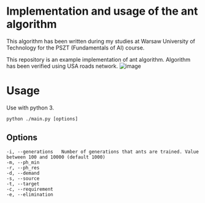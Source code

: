 # Implementation and usage of the ant algorithm
This algorithm has been written during my studies at Warsaw University of Technology for the PSZT (Fundamentals of AI) course.

This repository is an example implementation of ant algorithm. Algorithm has been verified using USA roads network.
![image](https://github.com/kemot1709/PSZT_2/assets/37084908/548a16a7-cda4-4321-bb1c-54205e23ff8d)

# Usage
Use with python 3.

```
python ./main.py [options]
```

## Options
```
-i, --generations   Number of generations that ants are trained. Value between 100 and 10000 (default 1000)
-m, --ph_min        
-r, --ph_res        
-d, --demand        
-s, --source        
-t, --target        
-c, --requirement   
-e, --elimination   
```
